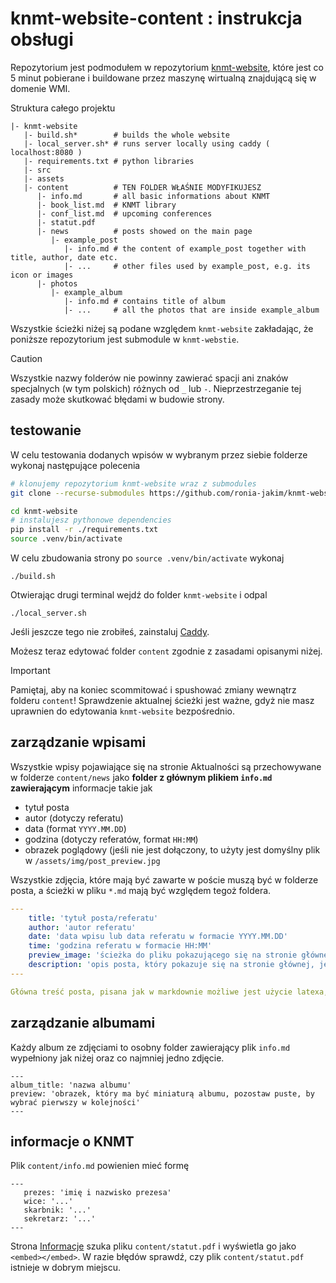 # knmt-website-content : instrukcja obsługi

Repozytorium jest podmodułem w repozytorium [knmt-website](https://github.com/ronia-jakim/knmt-website), które jest co 5 minut pobierane i buildowane przez maszynę wirtualną znajdującą się w domenie WMI.

Struktura całego projektu
```
|- knmt-website 
   |- build.sh*        # builds the whole website
   |- local_server.sh* # runs server locally using caddy ( localhost:8080 )
   |- requirements.txt # python libraries
   |- src
   |- assets
   |- content          # TEN FOLDER WŁAŚNIE MODYFIKUJESZ
      |- info.md       # all basic informations about KNMT
      |- book_list.md  # KNMT library
      |- conf_list.md  # upcoming conferences
      |- statut.pdf
      |- news          # posts showed on the main page
         |- example_post
            |- info.md # the content of example_post together with title, author, date etc.
            |- ...     # other files used by example_post, e.g. its icon or images
      |- photos
         |- example_album
            |- info.md # contains title of album 
            |- ...     # all the photos that are inside example_album
```

Wszystkie ścieżki niżej są podane względem `knmt-website` zakładając, że poniższe repozytorium jest submodule w `knmt-webstie`.


> [!CAUTION]
> Wszystkie nazwy folderów nie powinny zawierać spacji ani znaków specjalnych (w tym polskich) różnych od `_` lub `-`. Nieprzestrzeganie tej zasady może skutkować błędami w budowie strony.

## testowanie

W celu testowania dodanych wpisów w wybranym przez siebie folderze wykonaj następujące polecenia
```bash
# klonujemy repozytorium knmt-website wraz z submodules
git clone --recurse-submodules https://github.com/ronia-jakim/knmt-website 

cd knmt-website 
# instalujesz pythonowe dependencies
pip install -r ./requirements.txt
source .venv/bin/activate
```

W celu zbudowania strony po `source .venv/bin/activate` wykonaj
```
./build.sh
```
Otwierając drugi terminal wejdź do folder `knmt-website` i odpal
```
./local_server.sh
```

Jeśli jeszcze tego nie zrobiłeś, zainstaluj [Caddy](https://github.com/caddyserver/caddy).

Możesz teraz edytować folder `content` zgodnie z zasadami opisanymi niżej.


> [!IMPORTANT]  
> Pamiętaj, aby na koniec scommitować i spushować zmiany wewnątrz folderu `content`! Sprawdzenie aktualnej ścieżki jest ważne, gdyż nie masz uprawnien do edytowania `knmt-website` bezpośrednio.


## zarządzanie wpisami

Wszystkie wpisy pojawiające się na stronie Aktualności są przechowywane w folderze `content/news` jako **folder z głównym plikiem `info.md` zawierającym** informacje takie jak

- tytuł posta
- autor (dotyczy referatu)
- data (format `YYYY.MM.DD`)
- godzina (dotyczy referatów, format `HH:MM`)
- obrazek poglądowy (jeśli nie jest dołączony, to użyty jest domyślny plik w `/assets/img/post_preview.jpg`

Wszystkie zdjęcia, które mają być zawarte w poście muszą być w folderze posta, a ścieżki w pliku `*.md` mają być względem tegoż foldera.

```yaml
---
    title: 'tytuł posta/referatu'
    author: 'autor referatu'
    date: 'data wpisu lub data referatu w formacie YYYY.MM.DD'
    time: 'godzina referatu w formacie HH:MM'
    preview_image: 'ścieżka do pliku pokazującego się na stronie głównej względem folderu w którym się znajdujemy'
    description: 'opis posta, który pokazuje się na stronie głównej, jeśli pozostawione pustym użyte zostanie pierwsze 100 znaków głównego tekstu posta'
---

Główna treść posta, pisana jak w markdownie możliwe jest użycie latexa, powinna pojawić się tylko w tym miejscu.

```

## zarządzanie albumami

Każdy album ze zdjęciami to osobny folder zawierający plik `info.md` wypełniony jak niżej oraz co najmniej jedno zdjęcie.

```
---
album_title: 'nazwa albumu'
preview: 'obrazek, który ma być miniaturą albumu, pozostaw puste, by wybrać pierwszy w kolejności'
---
```

## informacje o KNMT

Plik `content/info.md` powienien mieć formę

```
---
   prezes: 'imię i nazwisko prezesa'
   wice: '...'
   skarbnik: '...'
   sekretarz: '...'
---
```

Strona [Informacje](https://knmt.wmi.uni.wroc.pl/info/) szuka pliku `content/statut.pdf` i wyświetla go jako `<embed></embed>`. W razie błędów sprawdź, czy plik `content/statut.pdf` istnieje w dobrym miejscu.

